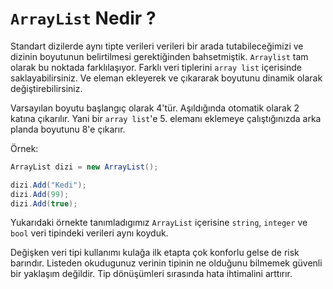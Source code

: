# **`ArrayList` Nedir ?**


Standart dizilerde aynı tipte verileri verileri bir arada tutabileceğimizi ve dizinin boyutunun belirtilmesi gerektiğinden bahsetmiştik. `Arraylist` tam olarak bu noktada farklılaşıyor. Farklı veri tiplerini `array list` içerisinde saklayabilirsiniz. Ve eleman ekleyerek ve çıkararak boyutunu dinamik olarak değiştirebilirsiniz.



Varsayılan boyutu başlangıç olarak 4'tür. Aşıldığında otomatik olarak 2 katına çıkarılır. Yani bir `array list`'e 5. elemanı eklemeye çalıştığınızda arka planda boyutunu 8'e çıkarır.



Örnek:
```csharp
ArrayList dizi = new ArrayList();

dizi.Add("Kedi");
dizi.Add(99);
dizi.Add(true);
```
Yukarıdaki örnekte tanımladıgımız `ArrayList` içerisine `string`, `integer` ve `bool` veri tipindeki verileri aynı koyduk.



Değişken veri tipi kullanımı kulağa ilk etapta çok konforlu gelse de risk barındır. Listeden okudugunuz verinin tipinin ne olduğunu bilmemek güvenli bir yaklaşım değildir. Tip dönüşümleri sırasında hata ihtimalini arttırır.